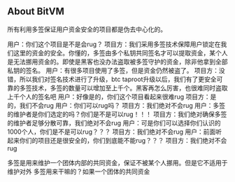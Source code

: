 ## About BitVM

所有利用多签保证用户资金安全的项目都是伪去中心化的。

用户：你们这个项目是不是会rug？
项目方：我们采用多签技术保障用户锁定在我们这里的资金的安全。你懂的，多签由多个私钥共同签名才可以提取资金，某个人是无法挪用资金的。即使是黑客也没办法盗取被多签守护的资金，除非他拿到全部私钥的签名。
用户：有很多项目使用了多签，但是资金仍然被盗了。
项目方：没错，所以我们对签名技术进行了升级，btc taproot升级以后，我们有了更安全可靠的多签技术，多签的数量可以增加至上千个。黑客再怎么厉害，也很难同时盗取上千个人的签名吧
用户：好像是的，你们这个项目看起来很难rug
项目方：是的，我们不会rug
用户：你们可以rug吗？
项目方：我们绝对不会rug
用户：多签的维护者是你们选定的吗？你们是不是可以rug！！！
项目方：我们绝对确保多签的维护者足够分散可靠，我们绝对不会rug
用户：可是你们可以选择你们认识的1000个人，你们是不是可以rug？？？
项目方：我们绝对不会rug
用户：前面听起来你们的项目还是很安全的，你们到底能不能rug？？？
项目方：我们绝对不会rug

多签是用来维护一个团体内部的共同资金，保证不被某个人挪用。但是它不适用于维护对外
多签用来干嘛的？如果一个团体的共同资金
